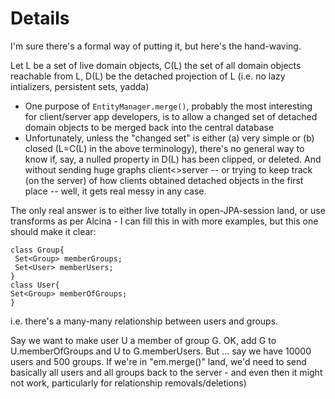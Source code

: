 # Details #

I'm sure there's a formal way of putting it, but here's the hand-waving.

Let L be a set of live domain objects, C(L) the set of all domain objects reachable from L, D(L) be the detached projection of L (i.e. no lazy intializers, persistent sets, yadda)

  * One purpose of `EntityManager.merge()`, probably the most interesting for client/server app developers, is to allow a changed set of detached domain objects to be merged back into the central database
  * Unfortunately, unless the "changed set" is either (a) very simple or (b) closed (L=C(L) in the above terminology), there's no general way to know if, say,  a nulled property in D(L) has been clipped, or deleted. And without sending huge graphs client<>server -- or trying to keep track (on the server) of how clients obtained detached objects in the first place -- well, it gets real messy in any case.

The only real answer is to either live totally in open-JPA-session land, or use transforms as per Alcina - I can fill this in with more examples, but this one should make it clear:

```
class Group{
 Set<Group> memberGroups;
 Set<User> memberUsers;
}
class User{
Set<Group> memberOfGroups;
}
```
i.e. there's a many-many relationship between users and groups.

Say we want to make user U a member of group G. OK, add G to U.memberOfGroups and U to G.memberUsers. But ... say we have 10000 users and 500 groups. If we're in "em.merge()" land, we'd need to send basically all users and all groups back to the server - and even then it might not work, particularly for relationship removals/deletions)